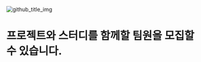 ![github_title_img](https://github.com/Kimhanjae7/Project_Master/assets/126743737/21af2362-576c-48da-be49-9958ba4840e4)
# 프로젝트와 스터디를 함께할 팀원을 모집할 수 있습니다.
